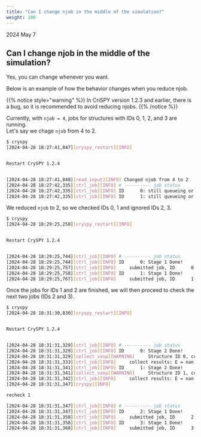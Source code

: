 ```yaml
---
title: "Can I change njob in the middle of the simulation?"
weight: 100
---
```


2024 May 7

## Can I change njob in the middle of the simulation?
Yes, you can change whenever you want.

Below is an example of how the behavior changes when you reduce njob.  

{{% notice style="warning" %}}
In CriSPY version 1.2.3 and earlier, there is a bug, so it is recommended to avoid reducing njobs.
{{% /notice %}}

Currently, with `njob = 4`, jobs for structures with IDs 0, 1, 2, and 3 are running.  
Let's say we chage `njob` from 4 to 2.

``` bash
$ cryspy
[2024-04-28 18:27:41,847][cryspy_restart][INFO] 


Restart CrySPY 1.2.4


[2024-04-28 18:27:41,848][read_input][INFO] Changed njob from 4 to 2
[2024-04-28 18:27:42,335][ctrl_job][INFO] # ---------- job status
[2024-04-28 18:27:42,335][ctrl_job][INFO] ID      0: still queueing or running
[2024-04-28 18:27:42,335][ctrl_job][INFO] ID      1: still queueing or running
```

We reduced `njob` to 2, so we checked IDs 0, 1 and ignored IDs 2, 3.

``` bash
$ cryspy
[2024-04-28 18:29:25,250][cryspy_restart][INFO] 


Restart CrySPY 1.2.4


[2024-04-28 18:29:25,744][ctrl_job][INFO] # ---------- job status
[2024-04-28 18:29:25,744][ctrl_job][INFO] ID      0: Stage 1 Done!
[2024-04-28 18:29:25,757][ctrl_job][INFO]     submitted job, ID      0 Stage 2
[2024-04-28 18:29:25,758][ctrl_job][INFO] ID      1: Stage 1 Done!
[2024-04-28 18:29:25,767][ctrl_job][INFO]     submitted job, ID      1 Stage 2
```

Once the jobs for IDs 1 and 2 are finished, we will then proceed to check the next two jobs (IDs 2 and 3).

``` bash
$ cryspy
[2024-04-28 18:31:30,830][cryspy_restart][INFO]


Restart CrySPY 1.2.4


[2024-04-28 18:31:31,329][ctrl_job][INFO] # ---------- job status
[2024-04-28 18:31:31,329][ctrl_job][INFO] ID      0: Stage 2 Done!
[2024-04-28 18:31:31,329][collect_vasp][WARNING]     Structure ID 0, could not obtain energy from OSZICAR
[2024-04-28 18:31:31,333][ctrl_job][INFO]     collect results: E = nan eV/atom
[2024-04-28 18:31:31,341][ctrl_job][INFO] ID      1: Stage 2 Done!
[2024-04-28 18:31:31,341][collect_vasp][WARNING]     Structure ID 1, could not obtain energy from OSZICAR
[2024-04-28 18:31:31,342][ctrl_job][INFO]     collect results: E = nan eV/atom
[2024-04-28 18:31:31,347][cryspy][INFO] 

recheck 1

[2024-04-28 18:31:31,347][ctrl_job][INFO] # ---------- job status
[2024-04-28 18:31:31,347][ctrl_job][INFO] ID      2: Stage 1 Done!
[2024-04-28 18:31:31,358][ctrl_job][INFO]     submitted job, ID      2 Stage 2
[2024-04-28 18:31:31,358][ctrl_job][INFO] ID      3: Stage 1 Done!
[2024-04-28 18:31:31,368][ctrl_job][INFO]     submitted job, ID      3 Stage 2
```
